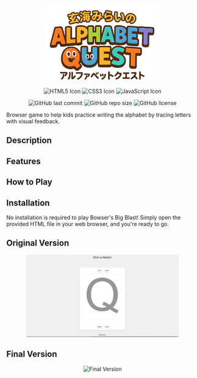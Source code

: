 <div align="center">
  <img src="./images/logo-2.png" alt="Logo" width="300">
  <p>
    <img src="https://img.icons8.com/color/48/000000/html-5.png" alt="HTML5 Icon" width="40" height="40"/>
    <img src="https://img.icons8.com/color/48/000000/css3.png" alt="CSS3 Icon" width="40" height="40"/>
    <img src="https://img.icons8.com/color/48/000000/javascript.png" alt="JavaScript Icon" width="40" height="40"/>
  </p>
</div>

<p align="center">
  <img src="https://img.shields.io/github/last-commit/hellogaray/Genkai-Bowsers-Big-Blast" alt="GitHub last commit">
  <img src="https://img.shields.io/github/repo-size/hellogaray/Genkai-Bowsers-Big-Blast" alt="GitHub repo size">
  <img src="https://img.shields.io/github/license/hellogaray/Genkai-Bowsers-Big-Blast" alt="GitHub license">
</p>

Browser game to help kids practice writing the alphabet by tracing letters with visual feedback.

## Description

## Features

## How to Play

## Installation

No installation is required to play Bowser's Big Blast! Simply open the provided HTML file in your web browser, and you're ready to go.

## Original Version
<div align="center">
  <img src="./images/original.png" alt="Original Version" width="400">
</div>

## Final Version
<div align="center">
  <img src="./images/final.png" alt="Final Version" width="400">
</div>
